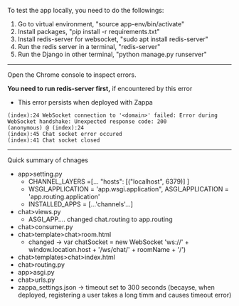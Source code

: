 To test the app locally, you need to do the followings:

1. Go to virtual environment, "source app-env/bin/activate"
2. Install packages, "pip install -r requirements.txt" 
3. Install redis-server for websocket, "sudo apt install redis-server"
4. Run the redis server in a terminal, "redis-server"
5. Run the Django in other terminal, "python manage.py runserver"
-------------------------------------------------------------------------------
Open the Chrome console to inspect errors.

**You need to run redis-server first,** if encountered by this error

*  This error persists when deployed with Zappa

```
(index):24 WebSocket connection to '<domain>' failed: Error during WebSocket handshake: Unexpected response code: 200
(anonymous) @ (index):24
(index):45 Chat socket error occured
(index):41 Chat socket closed
```



-------------------------------------------------------------------------------
Quick summary of chnages
* app>setting.py
    * CHANNEL_LAYERS =[... "hosts": [("localhost", 6379)] ]   
    * WSGI_APPLICATION = 'app.wsgi.application", ASGI_APPLICATION = 'app.routing.application'
    * INSTALLED_APPS = [...'channels'...]
* chat>views.py
    * ASGI_APP.... changed chat.routing to app.routing
* chat>consumer.py
* chat>template>chat>room.html
    * changed -> var chatSocket = new WebSocket 'ws://' + window.location.host + '/ws/chat/' + roomName + '/')
* chat>templates>chat>index.html
* chat>routing.py 
* app>asgi.py
* chat>urls.py
* zappa_settings.json -> timeout set to 300 seconds (becayse, when deployed, registering a user takes a long timm and causes timeout error)